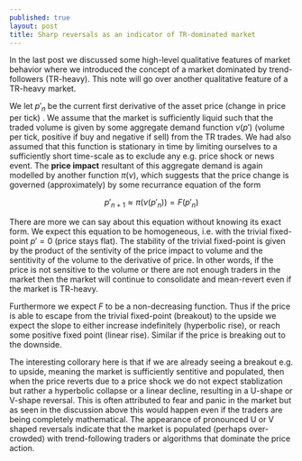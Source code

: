 ```yaml
---
published: true
layout: post
title: Sharp reversals as an indicator of TR-dominated market
---
```


In the last post we discussed some high-level qualitative features of market behavior where we introduced the concept of a market dominated by trend-followers (TR-heavy). This note will go over another qualitative feature of a TR-heavy market.

We let $p'_n$ be the current first derivative of the asset price (change in price per tick) . We assume that the market is sufficiently liquid such that the traded volume is given by some aggregate demand function $\nu(p')$ (volume per tick, positive if buy and negative if sell) from the TR trades. We had also assumed that this function is stationary in time by limiting ourselves to a sufficiently short time-scale as to exclude any e.g. price shock or news event. The **price impact** resultant of this aggregate demand is again modelled by another function $\pi(\nu)$, which suggests that the price change is governed (approximately) by some recurrance equation of the form

$$ p'_{n+1} \approx \pi(\nu(p'_n)) = F(p'_n) $$

There are more we can say about this equation without knowing its exact form. We expect this equation to be homogeneous, i.e. with the trivial fixed-point $p'=0$ (price stays flat). The stability of the trivial fixed-point is given by the product of the sentivity of the price impact to volume and the sentitivity of the volume to the derivative of price. In other words, if the price is not sensitive to the volume or there are not enough traders in the market then the market will continue to consolidate and mean-revert even if the market is TR-heavy.

Furthermore we expect $F$ to be a non-decreasing function. Thus if the price is able to escape from the trivial fixed-point (breakout) to the upside we expect the slope to either increase indefinitely (hyperbolic rise), or reach some positive fixed point (linear rise). Similar if the price is breaking out to the downside.

The interesting collorary here is that if we are already seeing a breakout e.g. to upside, meaning the market is sufficiently sentitive and populated, then when the price reverts due to a price shock we do not expect stablization but rather a hyperbolic collapse or a linear decline, resulting in a U-shape or V-shape reversal. This is often attributed to fear and panic in the market but as seen in the discussion above this would happen even if the traders are being completely mathematical. The appearance of pronounced U or V shaped reversals indicate that the market is populated (perhaps over-crowded) with trend-following traders or algorithms that dominate the price action.
